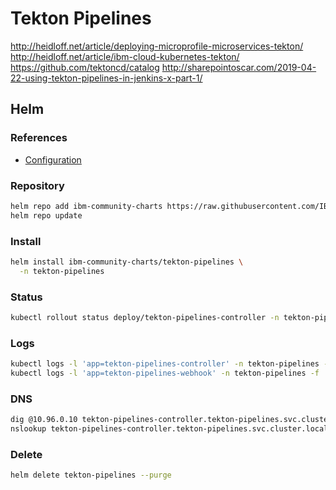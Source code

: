 # Tekton Pipelines

http://heidloff.net/article/deploying-microprofile-microservices-tekton/
http://heidloff.net/article/ibm-cloud-kubernetes-tekton/
https://github.com/tektoncd/catalog
http://sharepointoscar.com/2019-04-22-using-tekton-pipelines-in-jenkins-x-part-1/

## Helm

### References

- [Configuration](https://github.com/IBM/charts/tree/master/community/tekton-pipelines#configuration)

### Repository

```sh
helm repo add ibm-community-charts https://raw.githubusercontent.com/IBM/charts/master/repo/community
helm repo update
```

### Install

```sh
helm install ibm-community-charts/tekton-pipelines \
  -n tekton-pipelines
```

### Status

```sh
kubectl rollout status deploy/tekton-pipelines-controller -n tekton-pipelines
```

### Logs

```sh
kubectl logs -l 'app=tekton-pipelines-controller' -n tekton-pipelines -f
kubectl logs -l 'app=tekton-pipelines-webhook' -n tekton-pipelines -f
```

### DNS

```sh
dig @10.96.0.10 tekton-pipelines-controller.tekton-pipelines.svc.cluster.local +short
nslookup tekton-pipelines-controller.tekton-pipelines.svc.cluster.local 10.96.0.10
```

### Delete

```sh
helm delete tekton-pipelines --purge
```
